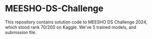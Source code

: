 # MEESHO-DS-Challenge
This repository contains solution code to MEESHO DS Challenge 2024, which stood rank 70/200 on Kaggle. We've 5 trained models, and submission file.
